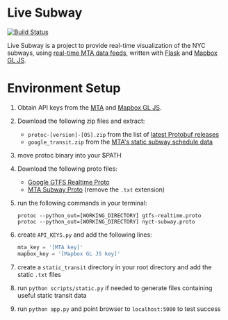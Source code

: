 # Live Subway

[![Build Status](https://travis-ci.org/ADI-Labs/livesubway.svg?branch=master)](https://travis-ci.org/ADI-Labs/livesubway)

Live Subway is a project to provide real-time visualization of the NYC subways, using [real-time MTA data feeds](http://datamine.mta.info/feed-documentation), written with [Flask](flask.pocoo.org) and [Mapbox GL JS](https://www.mapbox.com/mapbox-gl-js/).

# Environment Setup
1. Obtain API keys from the [MTA](http://datamine.mta.info/user/register) and [Mapbox GL JS](https://www.mapbox.com/help/create-api-access-token/).
2. Download the following zip files and extract:
    - `protoc-[version]-[OS].zip` from the list of [latest Protobuf releases](https://github.com/google/protobuf/releases/latest)
    - `google_transit.zip` from the [MTA's static subway schedule data](http://web.mta.info/developers/data/nyct/subway/google_transit.zip)
3. move protoc binary into your $PATH
4. Download the following proto files:
    - [Google GTFS Realtime Proto](https://developers.google.com/transit/gtfs-realtime/gtfs-realtime.proto)
    - [MTA Subway Proto](http://datamine.mta.info/sites/all/files/pdfs/nyct-subway.proto.txt) (remove the `.txt` extension)
5. run the following commands in your terminal:

    ```
    protoc --python_out=[WORKING_DIRECTORY] gtfs-realtime.proto
    protoc --python_out=[WORKING_DIRECTORY] nyct-subway.proto
    ```
6. create `API_KEYS.py` and add the following lines:

    ```python
    mta_key = '[MTA key]'
    mapbox_key = '[Mapbox GL JS key]'
    ```
7. create a `static_transit` directory in your root directory and add the static `.txt` files 
8. run `python scripts/static.py` if needed to generate files containing useful static transit data
9. run `python app.py` and point browser to `localhost:5000` to test success  
